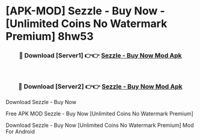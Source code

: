 # [APK-MOD] Sezzle - Buy Now - [Unlimited Coins No Watermark Premium] 8hw53



<div align="center">
<h3>🔴 Download [Server1] 👉👉 <a href="https://momento.my/?title=Sezzle_-_Buy_Now">Sezzle - Buy Now Mod Apk</a></h3><br>

<h3>🔴 Download [Server2] 👉👉 <a href="https://momento.my/?title=Sezzle_-_Buy_Now">Sezzle - Buy Now Mod Apk</a></h3>
</div>



Download Sezzle - Buy Now 

Free APK MOD Sezzle - Buy Now [Unlimited Coins No Watermark Premium]

Download Sezzle - Buy Now [Unlimited Coins No Watermark Premium] Mod For Android
